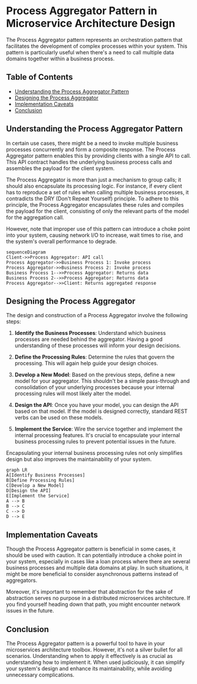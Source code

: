 # Process Aggregator Pattern in Microservice Architecture Design

The Process Aggregator pattern represents an orchestration pattern that facilitates the development of complex processes within your system. This pattern is particularly useful when there's a need to call multiple data domains together within a business process.

## Table of Contents
- [Understanding the Process Aggregator Pattern](#understanding-the-process-aggregator-pattern)
- [Designing the Process Aggregator](#designing-the-process-aggregator)
- [Implementation Caveats](#implementation-caveats)
- [Conclusion](#conclusion)

## Understanding the Process Aggregator Pattern

In certain use cases, there might be a need to invoke multiple business processes concurrently and form a composite response. The Process Aggregator pattern enables this by providing clients with a single API to call. This API contract handles the underlying business process calls and assembles the payload for the client system.

The Process Aggregator is more than just a mechanism to group calls; it should also encapsulate its processing logic. For instance, if every client has to reproduce a set of rules when calling multiple business processes, it contradicts the DRY (Don't Repeat Yourself) principle. To adhere to this principle, the Process Aggregator encapsulates these rules and compiles the payload for the client, consisting of only the relevant parts of the model for the aggregation call.

However, note that improper use of this pattern can introduce a choke point into your system, causing network I/O to increase, wait times to rise, and the system's overall performance to degrade.

```mermaid
sequenceDiagram
Client->>Process Aggregator: API call
Process Aggregator->>Business Process 1: Invoke process
Process Aggregator->>Business Process 2: Invoke process
Business Process 1-->>Process Aggregator: Returns data
Business Process 2-->>Process Aggregator: Returns data
Process Aggregator-->>Client: Returns aggregated response
```

## Designing the Process Aggregator

The design and construction of a Process Aggregator involve the following steps:

1. **Identify the Business Processes**: Understand which business processes are needed behind the aggregator. Having a good understanding of these processes will inform your design decisions.

2. **Define the Processing Rules**: Determine the rules that govern the processing. This will again help guide your design choices.

3. **Develop a New Model**: Based on the previous steps, define a new model for your aggregator. This shouldn't be a simple pass-through and consolidation of your underlying processes because your internal processing rules will most likely alter the model.

4. **Design the API**: Once you have your model, you can design the API based on that model. If the model is designed correctly, standard REST verbs can be used on these models.

5. **Implement the Service**: Wire the service together and implement the internal processing features. It's crucial to encapsulate your internal business processing rules to prevent potential issues in the future.

Encapsulating your internal business processing rules not only simplifies design but also improves the maintainability of your system.

```mermaid
graph LR
A[Identify Business Processes]
B[Define Processing Rules]
C[Develop a New Model]
D[Design the API]
E[Implement the Service]
A --> B
B --> C
C --> D
D --> E
```

## Implementation Caveats

Though the Process Aggregator pattern is beneficial in some cases, it should be used with caution. It can potentially introduce a choke point in your system, especially in cases like a loan process where there are several business processes and multiple data domains at play. In such situations, it might be more beneficial to consider asynchronous patterns instead of aggregators.

Moreover, it's important to remember that abstraction for the sake of abstraction serves no purpose in a distributed microservices architecture. If you find yourself heading down that path, you might encounter network issues in the future.

## Conclusion

The Process Aggregator pattern is a powerful tool to have in your microservices architecture toolbox. However, it's not a silver bullet for all scenarios. Understanding when to apply it effectively is as crucial as understanding how to implement it. When used judiciously, it can simplify your system's design and enhance its maintainability, while avoiding unnecessary complications.
